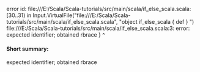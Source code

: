 error id: file:///E:/Scala/Scala-tutorials/src/main/scala/if_else_scala.scala:[30..31) in Input.VirtualFile("file:///E:/Scala/Scala-tutorials/src/main/scala/if_else_scala.scala", "object if_else_scala {
  def 
}
")
file:///E:/Scala/Scala-tutorials/src/main/scala/if_else_scala.scala:3: error: expected identifier; obtained rbrace
}
^
#### Short summary: 

expected identifier; obtained rbrace
